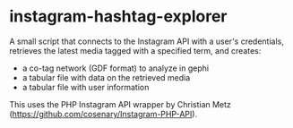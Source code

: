 instagram-hashtag-explorer
==========================

A small script that connects to the Instagram API with a user's credentials, retrieves the latest media tagged with a specified term, and creates:
- a co-tag network (GDF format) to analyze in gephi
- a tabular file with data on the retrieved media
- a tabular file with user information

This uses the PHP Instagram API wrapper by Christian Metz (https://github.com/cosenary/Instagram-PHP-API).
